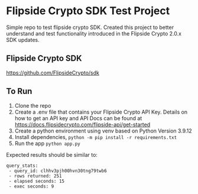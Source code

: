 # Flipside Crypto SDK Test Project
Simple repo to test flipside crypto SDK. Created this project to better understand and test functionality introduced in the Flipside Crypto 2.0.x SDK updates.


## Flipside Crypto SDK
https://github.com/FlipsideCrypto/sdk

## To Run
1. Clone the repo
2. Create a .env file that contains your Flipside Crypto API Key. Details on how to get an API key and API Docs can be found at https://docs.flipsidecrypto.com/flipside-api/get-started
3. Create a python environment using venv based on Python Version 3.9.12
4. Install dependencies, `python -m pip install -r requirements.txt`
5. Run the app `python app.py`

Expected results should be similar to:
```
query_stats:
 - query_id: clhhv3pjh00hvn30tng79twb6
 - rows returned: 251
 - elapsed seconds: 15
 - exec seconds: 9
 ```

